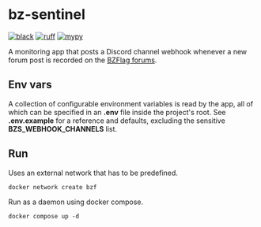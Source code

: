 # bz-sentinel

[![black](https://img.shields.io/badge/style-black-000000.svg)](https://github.com/psf/black)
[![ruff](https://img.shields.io/badge/lint-ruff-000000.svg)](https://github.com/astral-sh/ruff)
[![mypy](https://img.shields.io/badge/type-mypy-000000.svg)](https://github.com/python/mypy)

A monitoring app that posts a Discord channel webhook whenever a new forum post is recorded on
the [BZFlag forums](https://forums.bzflag.org).

## Env vars

A collection of configurable environment variables is read by the app, all of which can be specified in an **.env** file
inside the project's root. See **.env.example** for a reference and defaults, excluding the
sensitive **BZS_WEBHOOK_CHANNELS** list.

## Run

Uses an external network that has to be predefined.

```console
docker network create bzf
```

Run as a daemon using docker compose.

```console
docker compose up -d
```
